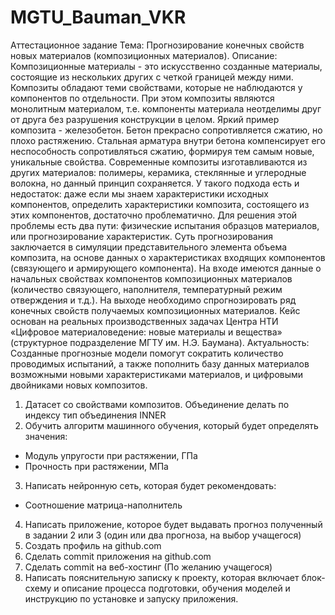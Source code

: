 # MGTU_Bauman_VKR
Аттестационное задание
Тема: Прогнозирование конечных свойств новых материалов (композиционных материалов). 
Описание: 
Композиционные материалы - это искусственно созданные материалы, состоящие из нескольких других с четкой границей между ними. Композиты обладают теми свойствами, которые не наблюдаются у компонентов по отдельности. При этом композиты являются монолитным материалом, т.е. компоненты материала неотделимы друг от друга без разрушения конструкции в целом. Яркий пример композита - железобетон. Бетон прекрасно сопротивляется сжатию, но плохо растяжению. Стальная арматура внутри бетона компенсирует его неспособность сопротивляться сжатию, формируя тем самым новые, уникальные свойства. Современные композиты изготавливаются из других материалов: полимеры, керамика, стеклянные и углеродные волокна, но данный принцип сохраняется. У такого подхода есть и недостаток: даже если мы знаем характеристики исходных компонентов, определить характеристики композита, состоящего из этих компонентов, достаточно проблематично. Для решения этой проблемы есть два пути: физические испытания образцов материалов, или прогнозирование характеристик. Суть прогнозирования заключается в симуляции представительного элемента объема композита, на основе данных о характеристиках входящих компонентов (связующего и армирующего компонента).
На входе имеются данные о начальных свойствах компонентов композиционных материалов (количество связующего, наполнителя, температурный режим отверждения и т.д.). На выходе необходимо спрогнозировать ряд конечных свойств получаемых композиционных материалов. Кейс основан на реальных производственных задачах Центра НТИ «Цифровое материаловедение: новые материалы и вещества» (структурное подразделение МГТУ им. Н.Э. Баумана).
Актуальность: Созданные прогнозные модели помогут сократить количество проводимых испытаний, а также пополнить базу данных материалов возможными новыми характеристиками материалов, и цифровыми двойниками новых композитов.

1.	Датасет со свойствами композитов. Объединение делать по индексу тип объединения INNER
2.	Обучить алгоритм машинного обучения, который будет определять значения:
-	Модуль упругости при растяжении, ГПа
-	Прочность при растяжении, МПа
3.	Написать нейронную сеть, которая будет рекомендовать:
-	Соотношение матрица-наполнитель
4.	Написать приложение, которое будет выдавать прогноз полученный в задании 2 или 3 (один или два прогноза, на выбор учащегося)
5.	Создать профиль на github.com 
6.	Сделать commit приложения на github.com
7.	Сделать commit на веб-хостинг (По желанию учащегося)
8.	Написать пояснительную записку к проекту, которая включает блок-схему и описание  процесса подготовки, обучения моделей и инструкцию по установке и запуску приложения. 
